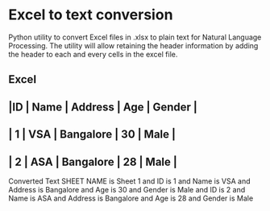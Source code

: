 # Excel to text conversion
Python utility to convert Excel files in .xlsx to plain text for Natural Language Processing. The utility will allow retaining the header information by adding the header to each and every cells in the excel file.

Excel 
--------------------------------------
|ID | Name | Address  | Age | Gender |
--------------------------------------
| 1 | VSA  | Bangalore | 30 | Male   |
 -------------------------------------
| 2 | ASA  | Bangalore | 28 | Male   |
--------------------------------------

Converted Text
SHEET NAME is Sheet 1 and ID is 1 and Name is VSA and Address is Bangalore and Age is 30 and Gender is Male and ID is 2 and Name is ASA and Address is Bangalore and Age is 28 and Gender is Male
